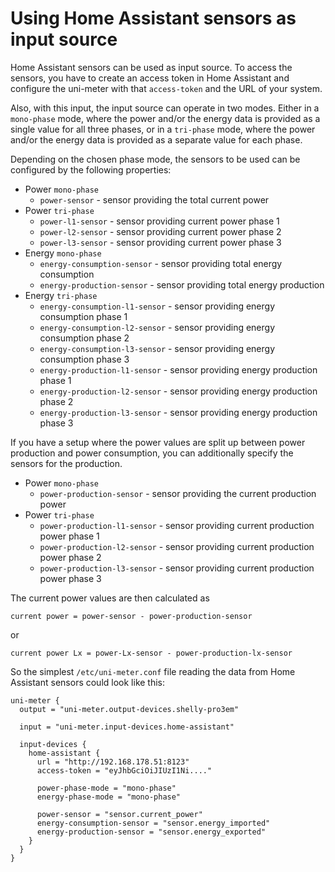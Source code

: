 # Using Home Assistant sensors as input source

Home Assistant sensors can be used as input source. To access the sensors, you have to create an access token in
Home Assistant and configure the uni-meter with that ``access-token`` and the URL of your system.

Also, with this input, the input source can operate in two modes.
Either in a `mono-phase` mode, where the power and/or the energy data is provided as a single value for all three
phases, or in a `tri-phase` mode, where the power and/or the energy data is provided as a separate value for each phase.

Depending on the chosen phase mode, the sensors to be used can be configured by the following properties:

* Power `mono-phase`
    * `power-sensor` - sensor providing the total current power
* Power `tri-phase`
    * `power-l1-sensor` - sensor providing current power phase 1
    * `power-l2-sensor` - sensor providing current power phase 2
    * `power-l3-sensor` - sensor providing current power phase 3
* Energy `mono-phase`
    * `energy-consumption-sensor` - sensor providing total energy consumption
    * `energy-production-sensor` - sensor providing total energy production
* Energy `tri-phase`
    * `energy-consumption-l1-sensor` - sensor providing energy consumption phase 1
    * `energy-consumption-l2-sensor` - sensor providing energy consumption phase 2
    * `energy-consumption-l3-sensor` - sensor providing energy consumption phase 3
    * `energy-production-l1-sensor` - sensor providing energy production phase 1
    * `energy-production-l2-sensor` - sensor providing energy production phase 2
    * `energy-production-l3-sensor` - sensor providing energy production phase 3

If you have a setup where the power values are split up between power production and power consumption, you can
additionally specify the sensors for the production.

* Power `mono-phase`
    * `power-production-sensor` - sensor providing the current production power
* Power `tri-phase`
    * `power-production-l1-sensor` - sensor providing current production power phase 1
    * `power-production-l2-sensor` - sensor providing current production power phase 2
    * `power-production-l3-sensor` - sensor providing current production power phase 3

The current power values are then calculated as

``current power = power-sensor - power-production-sensor``

or

``current power Lx = power-Lx-sensor - power-production-lx-sensor``

So the simplest `/etc/uni-meter.conf` file reading the data from Home Assistant sensors could look like this:

```hocon
uni-meter {
  output = "uni-meter.output-devices.shelly-pro3em"

  input = "uni-meter.input-devices.home-assistant"

  input-devices {
    home-assistant {
      url = "http://192.168.178.51:8123"
      access-token = "eyJhbGciOiJIUzI1Ni...."

      power-phase-mode = "mono-phase"
      energy-phase-mode = "mono-phase"

      power-sensor = "sensor.current_power"
      energy-consumption-sensor = "sensor.energy_imported"
      energy-production-sensor = "sensor.energy_exported"
    }
  }
}
```
